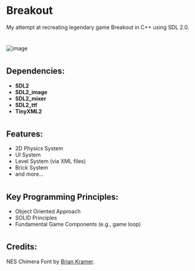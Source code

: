 # Breakout

My attempt at recreating legendary game Breakout in C++ using SDL 2.0.

#
![image](https://github.com/AnteDev00/Breakout/assets/151842550/097db566-f1dd-4473-8c53-7d90fc85f023)
#

## Dependencies:
- **SDL2**       
- **SDL2_image** 
- **SDL2_mixer** 
- **SDL2_ttf**   
- **TinyXML2**

#

## Features:
- 2D Physics System
- UI System
- Level System (via XML files)
- Brick System
- and more...
#

## Key Programming Principles:
- Object Oriented Approach
- SOLID Principles
- Fundamental Game Components (e.g., game loop)

#

## Credits:
NES Chimera Font by [Brian Kramer](https://www.pkeod.com/).
